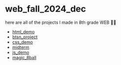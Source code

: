 # web_fall_2024_dec
here are all of the projects I made in 8th grade WEB      🧙‍♂️

<ul>
  <li><a href="html_demo" target="_blank">html_demo</a></li>
  <li><a href="btsn_project" target="_blank">btsn_project</a></li>
  <li><a href="css_demo" target="_blank">css_demo</a></li>
  <li><a href="midterm" target="_blank">midterm</a></li>
  <li><a href="js_demo" target="_blank">js_demo</a></li>
  <li><a href="magic_8ball" target="_blank">magic_8ball</a></li>
</ul>
